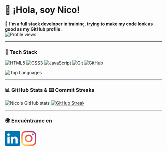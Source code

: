# 👋 ¡Hola, soy Nico!     
🚀 **I'm a full stack developer in training, trying to make my code look as good as my GitHub profile.**  
![Profile views](https://komarev.com/ghpvc/?username=srlsrx&color=blue)

---

### 🚀 Tech Stack  
![HTML5](https://img.shields.io/badge/-HTML5-E34F26?style=flat&logo=html5&logoColor=white) ![CSS3](https://img.shields.io/badge/-CSS3-1572B6?style=flat&logo=css3&logoColor=white) ![JavaScript](https://img.shields.io/badge/-JavaScript-F7DF1E?style=flat&logo=javascript&logoColor=black) ![Git](https://img.shields.io/badge/-Git-F05032?style=flat&logo=git&logoColor=white) ![GitHub](https://img.shields.io/badge/-GitHub-181717?style=flat&logo=github&logoColor=white)

![Top Languages](https://github-readme-stats.vercel.app/api/top-langs/?username=srlsrx&theme=radical&layout=compact)

---

### 📊 GitHub Stats & ⌨️ Commit Streaks  
![Nico's GitHub stats](https://github-readme-stats.vercel.app/api?username=srlsrx&show_icons=true&theme=radical) [![GitHub Streak](https://github-readme-streak-stats.herokuapp.com?user=srlsrx&theme=radical&card_width=460)](https://git.io/streak-stats)

---

### 🌍 Encuéntrame en  
[![LinkedIn](https://github.com/CLorant/readme-social-icons/blob/main/medium/colored/linkedin.svg)](https://www.linkedin.com/in/nicolas-fernandez-rozas)  [![Instagram](https://github.com/CLorant/readme-social-icons/blob/main/medium/colored/instagram.svg)](https://www.instagram.com/_sr.lsrx_/)
